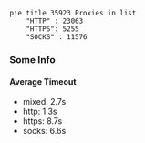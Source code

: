 
```mermaid
pie title 35923 Proxies in list
    "HTTP" : 23063
    "HTTPS": 5255
    "SOCKS" : 11576
```

### Some Info
#### Average Timeout

- mixed: 2.7s
- http: 1.3s
- https: 8.7s
- socks: 6.6s